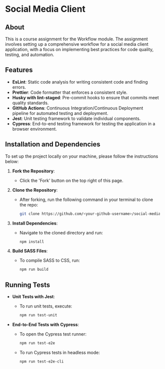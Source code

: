 # Social Media Client

## About

This is a course assignment for the Workflow module. The assignment involves setting up a comprehensive workflow for a social media client application, with a focus on implementing best practices for code quality, testing, and automation.

## Features

- **EsLint**: Static code analysis for writing consistent code and finding errors.
- **Prettier**: Code formatter that enforces a consistent style.
- **Husky with lint-staged**: Pre-commit hooks to ensure that commits meet quality standards.
- **GitHub Actions**: Continuous Integration/Continuous Deployment pipeline for automated testing and deployment.
- **Jest**: Unit testing framework to validate individual components.
- **Cypress**: End-to-end testing framework for testing the application in a browser environment.

## Installation and Dependencies

To set up the project locally on your machine, please follow the instructions below:

1. **Fork the Repository**:
   - Click the 'Fork' button on the top right of this page.

2. **Clone the Repository**:
   - After forking, run the following command in your terminal to clone the repo:

     ```sh
     git clone https://github.com/<your-github-username>/social-media-client.git
     ```

3. **Install Dependencies**:
   - Navigate to the cloned directory and run:

     ```sh
     npm install
     ```

4. **Build SASS Files**:
   - To compile SASS to CSS, run:

     ```sh
     npm run build
     ```

## Running Tests

- **Unit Tests with Jest**:
  - To run unit tests, execute:

    ```sh
    npm run test-unit
    ```

- **End-to-End Tests with Cypress**:
  - To open the Cypress test runner:

    ```sh
    npm run test-e2e
    ```

  - To run Cypress tests in headless mode:

    ```sh
    npm run test-e2e-cli
    ```

